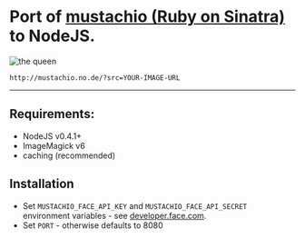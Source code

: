# Port of [mustachio (Ruby on Sinatra)](https://github.com/afeld/mustachio) to NodeJS.

![the queen](http://mustachio.no.de/?src=http://www.librarising.com/astrology/celebs/images2/QR/queenelizabethii.jpg)

    http://mustachio.no.de/?src=YOUR-IMAGE-URL

---

## Requirements:

* NodeJS v0.4.1+
* ImageMagick v6
* caching (recommended)

## Installation

* Set `MUSTACHIO_FACE_API_KEY` and `MUSTACHIO_FACE_API_SECRET` environment variables - see [developer.face.com](http://developers.face.com).
* Set `PORT` - otherwise defaults to 8080
